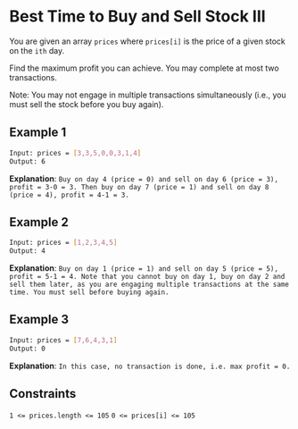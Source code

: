# Best Time to Buy and Sell Stock III

You are given an array `prices` where `prices[i]` is the price of a given stock on the `ith` day.

Find the maximum profit you can achieve. You may complete at most two transactions.

Note: You may not engage in multiple transactions simultaneously (i.e., you must sell the stock before you buy again).

## Example 1

```bash
Input: prices = [3,3,5,0,0,3,1,4]
Output: 6
```

**Explanation**: `Buy on day 4 (price = 0) and sell on day 6 (price = 3), profit = 3-0 = 3.
Then buy on day 7 (price = 1) and sell on day 8 (price = 4), profit = 4-1 = 3.`

## Example 2

```bash
Input: prices = [1,2,3,4,5]
Output: 4
```

**Explanation**: `Buy on day 1 (price = 1) and sell on day 5 (price = 5), profit = 5-1 = 4.
Note that you cannot buy on day 1, buy on day 2 and sell them later, as you are engaging multiple transactions at the same time. You must sell before buying again.`

## Example 3

```bash
Input: prices = [7,6,4,3,1]
Output: 0
```

**Explanation**: `In this case, no transaction is done, i.e. max profit = 0.`

## Constraints

`1 <= prices.length <= 105`
`0 <= prices[i] <= 105`
